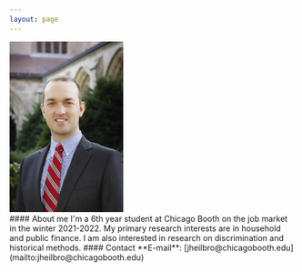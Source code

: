 ```yaml
---
layout: page
---
```



<html lang="en" style="width:100%; height:1500px;">
  <div style="clear: both;" markdown='block'>
    <div style="float: left; margin-right 100em;" markdown='0'>
      <img src="/images/JohnHeilbron-010.jpg" width=200 alt="">
    </div>
    <div style="float: right;" markdown='1'>
      #### About me 
      I'm a 6th year student at Chicago Booth on the job market in the winter 2021-2022. My primary research interests are in household and public finance. I am also interested in research on discrimination and historical methods.
      #### Contact
      **E-mail**: [jheilbro@chicagobooth.edu](mailto:jheilbro@chicagobooth.edu)
    </div>
  </div>
</html>






